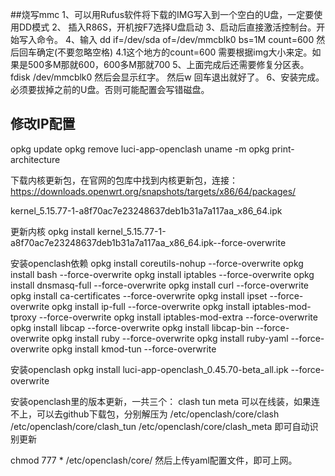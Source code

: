 
##烧写mmc
1、可以用Rufus软件将下载的IMG写入到一个空白的U盘，一定要使用DD模式
2、 插入R86S，开机按F7选择U盘启动
3、启动后直接激活控制台。开始写入命令。
4、输入
dd if=/dev/sda of=/dev/mmcblk0 bs=1M count=600 然后回车确定(不要忽略空格)
4.1这个地方的count=600 需要根据img大小来定。如果是500多M那就600，600多M那就700
5、上面完成后还需要修复分区表。fdisk /dev/mmcblk0 然后会显示红字。 然后w 回车退出就好了。
6、安装完成。必须要拔掉之前的U盘。否则可能配置会写错磁盘。



## 修改IP配置




opkg update
opkg remove luci-app-openclash
uname -m
opkg print-architecture

下载内核更新包，在官网的包库中找到内核更新包，连接：https://downloads.openwrt.org/snapshots/targets/x86/64/packages/

kernel_5.15.77-1-a8f70ac7e23248637deb1b31a7a117aa_x86_64.ipk

更新内核
opkg install kernel_5.15.77-1-a8f70ac7e23248637deb1b31a7a117aa_x86_64.ipk--force-overwrite

安装openclash依赖
opkg install coreutils-nohup --force-overwrite
opkg install bash --force-overwrite
opkg install iptables --force-overwrite
opkg install dnsmasq-full --force-overwrite
opkg install curl --force-overwrite
opkg install ca-certificates --force-overwrite
opkg install ipset --force-overwrite
opkg install ip-full --force-overwrite
opkg install iptables-mod-tproxy --force-overwrite
opkg install iptables-mod-extra --force-overwrite
opkg install libcap --force-overwrite
opkg install libcap-bin --force-overwrite
opkg install ruby --force-overwrite
opkg install ruby-yaml --force-overwrite
opkg install kmod-tun --force-overwrite

安装openclash
opkg install luci-app-openclash_0.45.70-beta_all.ipk
--force-overwrite

安装openclash里的版本更新，一共三个：
clash 
tun
meta
可以在线装，如果连不上，可以去github下载包，分别解压为
/etc/openclash/core/clash
/etc/openclash/core/clash_tun
/etc/openclash/core/clash_meta
即可自动识别更新

chmod 777 * /etc/openclash/core/
然后上传yaml配置文件，即可上网。
